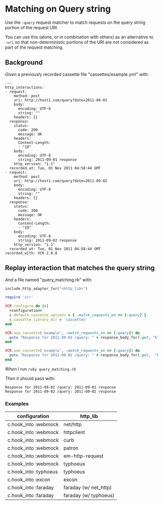# Matching on Query string

Use the `:query` request matcher to match requests on the query string
  portion of the request URI.

  You can use this (alone, or in combination with others) as an
  alternative to `:uri` so that non-deterministic portions of the URI
  are not considered as part of the request matching.

## Background

_Given_ a previously recorded cassette file "cassettes/example.yml" with:

```
---
http_interactions:
- request:
    method: post
    uri: http://host1.com/query?date=2011-09-01
    body:
      encoding: UTF-8
      string: ""
    headers: {}
  response:
    status:
      code: 200
      message: OK
    headers:
      Content-Length:
      - "19"
    body:
      encoding: UTF-8
      string: 2011-09-01 response
    http_version: "1.1"
  recorded_at: Tue, 01 Nov 2011 04:58:44 GMT
- request:
    method: post
    uri: http://host1.com/query?date=2011-09-02
    body:
      encoding: UTF-8
      string: ""
    headers: {}
  response:
    status:
      code: 200
      message: OK
    headers:
      Content-Length:
      - "19"
    body:
      encoding: UTF-8
      string: 2011-09-02 response
    http_version: "1.1"
  recorded_at: Tue, 01 Nov 2011 04:58:44 GMT
recorded_with: VCR 2.0.0
```

## Replay interaction that matches the query string

_And_ a file named "query_matching.rb" with:

```ruby
include_http_adapter_for("<http_lib>")

require 'vcr'

VCR.configure do |c|
  <configuration>
  c.default_cassette_options = { :match_requests_on => [:query] }
  c.cassette_library_dir = 'cassettes'
end

VCR.use_cassette('example', :match_requests_on => [:query]) do
  puts "Response for 2011-09-01 /query: " + response_body_for(:get, "http://example.com/query?date=2011-09-01")
end

VCR.use_cassette('example', :match_requests_on => [:query]) do
  puts "Response for 2011-09-02 /query: " + response_body_for(:get,  "http://example.com/query?date=2011-09-02")
end
```

_When_ I run `ruby query_matching.rb`

_Then_ it should pass with:

```
Response for 2011-09-01 /query: 2011-09-01 response
Response for 2011-09-02 /query: 2011-09-02 response
```

### Examples

| configuration         | http_lib              |
|-----------------------|-----------------------|
| c.hook_into :webmock  | net/http              |
| c.hook_into :webmock  | httpclient            |
| c.hook_into :webmock  | curb                  |
| c.hook_into :webmock  | patron                |
| c.hook_into :webmock  | em-http-request       |
| c.hook_into :webmock  | typhoeus              |
| c.hook_into :typhoeus | typhoeus              |
| c.hook_into :excon    | excon                 |
| c.hook_into :faraday  | faraday (w/ net_http) |
| c.hook_into :faraday  | faraday (w/ typhoeus) |
